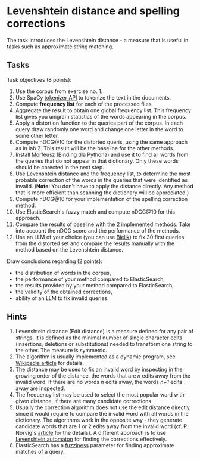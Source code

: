 # Levenshtein distance and spelling corrections

The task introduces the Levenshtein distance - a measure that is useful in tasks such as approximate string matching.

## Tasks

Task objectives (8 points):
1. Use the corpus from exercise no. 1.
2. Use SpaCy [tokenizer API](https://spacy.io/api/tokenizer) to tokenize the text in the documents.
3. Compute **frequency list** for each of the processed files.
4. Aggregate the result to obtain one global frequency list. This frequency list gives you unigram statistics of the words
   appearing in the corpus.
5. Apply a distortion function to the queries part of the corpus. In each query draw randomly one word and change one letter
   in the word to some other letter.
6. Compute nDCG@10 for the distorted queris, using the same approach as in lab 2. This result will be the baseline
   for the other methods.
8. Install [Morfeusz](http://morfeusz.sgjp.pl/download/) (Binding dla Pythona) and use it to find all words from the queries that do not
   appear in that dictionary. Only these words should be corected in the next step.
10. Use Levenshtein distance and the frequency list, to determine the most probable correction of the words
    in the queries that were identified as invalid. (**Note**: You don't have to apply the distance directly. Any method that is more
    efficient than scanning the dictionary will be appreciated.)
11. Compute nDCG@10 for your implementation of the spelling correction method.
12. Use ElasticSearch's fuzzy match and compute nDCG@10 for this approach.
13. Compare the results of baseline with the 2 implemented methods. Take into account the nDCG score and the performance of the methods.
14. Use an LLM of your choice (you can use [Bielik](https://chat.bielik.ai/)) to fix 30 first queries from the distorted set and compare the results manually with the method based on the Levenshtein distance.
   
Draw conclusions regarding (2 points):
  * the distribution of words in the corpus,
  * the performance of your method compared to ElasticSearch,
  * the results provided by your method compared to ElasticSearch,
  * the validity of the obtained corrections,
  * ability of an LLM to fix invalid queries.

## Hints

1. Levenshtein distance (Edit distance) is a measure defined for any pair of strings. It is defined as the minimal
   number of single character edits (insertions, deletions or substitutions) needed to transform one string to the
   other. The measure is symmetric.
1. The algorithm is usually implemented as a dynamic program,
   see [Wikipedia article](https://en.wikipedia.org/wiki/Levenshtein_distance) for details.
1. The distance may be used to fix an invalid word by inspecting in the growing order of the distance, the words
   that are *n* edits away from the invalid word. If there are no words *n* edits away, the words *n+1* edits away
   are inspected.
1. The frequency list may be used to select the most popular word with given distance, if there are many candidate
   corrections.
1. Usually the correction algorithm does not use the edit distance directly, since it would require to compare the
   invalid word with all words in the dictionary. The algorithms work in the opposite way - they generate candidate
   words that are 1 or 2 edits away from the invalid word (cf. P. Norvig's
   [article](https://norvig.com/spell-correct.html) for the details). A different approach is to
   use [Levenshtein automaton](https://norvig.com/spell-correct.html) for finding the corrections effectively.
1. ElasticSearch has
   a [fuzziness](https://www.elastic.co/guide/en/elasticsearch/reference/current/query-dsl-fuzzy-query.html)
   parameter for finding approximate matches of a query.
